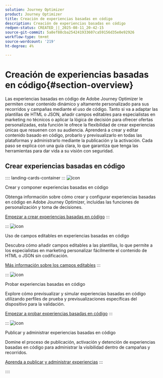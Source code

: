 ```yaml
---
solution: Journey Optimizer
product: Journey Optimizer
title: Creación de experiencias basadas en código
description: Creación de experiencias basadas en código
redpen-status: CREATED_||_2025-08-11_20-42-15
source-git-commit: 5a8ef88cba254241933607ca59156d35e0e92926
workflow-type: tm+mt
source-wordcount: '219'
ht-degree: 4%

---
```



# Creación de experiencias basadas en código{#section-overview}

Las experiencias basadas en código de Adobe Journey Optimizer le permiten crear contenido dinámico y altamente personalizado para sus recorridos y campañas mediante el uso de código. Tanto si va a adaptar las plantillas de HTML o JSON, añadir campos editables para especialistas en marketing no técnicos o aplicar la lógica de decisión para ofrecer ofertas personalizadas, esta función le ofrece la flexibilidad de crear experiencias únicas que resuenen con su audiencia. Aprenderá a crear y editar contenido basado en código, probarlo y previsualizarlo en todas las plataformas y administrarlo mediante la publicación y la activación. Cada paso se explica con una guía clara, lo que garantiza que tenga las herramientas para dar vida a su visión con seguridad.

## Crear experiencias basadas en código

:::: landing-cards-container
:::
![icon](https://cdn.experienceleague.adobe.com/icons/code-branch.svg?lang=es)

Crear y componer experiencias basadas en código

Obtenga información sobre cómo crear y configurar experiencias basadas en código en Adobe Journey Optimizer, incluidas las funciones de personalización y toma de decisiones.

[Empezar a crear experiencias basadas en código](../using/code-based/create-code-based.md)
:::

:::
![icon](https://cdn.experienceleague.adobe.com/icons/list-check.svg?lang=es)

Uso de campos editables en experiencias basadas en código

Descubra cómo añadir campos editables a las plantillas, lo que permite a los especialistas en marketing personalizar fácilmente el contenido de HTML o JSON sin codificación.

[Más información sobre los campos editables](../using/code-based/code-based-form-fields.md)
:::

:::
![icon](https://cdn.experienceleague.adobe.com/icons/gear.svg?lang=es)

Probar experiencias basadas en código

Explore cómo previsualizar y simular experiencias basadas en código utilizando perfiles de prueba y previsualizaciones específicas del dispositivo para la validación.

[Empezar a probar experiencias basadas en código](../using/code-based/test-code-based.md)
:::

:::
![icon](https://cdn.experienceleague.adobe.com/icons/circle-play.svg?lang=es)

Publicar y administrar experiencias basadas en código

Domine el proceso de publicación, activación y detención de experiencias basadas en código para administrar la visibilidad dentro de campañas y recorridos.

[Aprenda a publicar y administrar experiencias](../using/code-based/publish-code-based.md)
:::

::::
